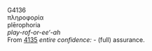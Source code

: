 <body>
  <p>G4136<br>  πληροφορία  <br> plērophoria  <br><i>play-rof-or-ee‘-ah </i><br>From <a href="g4135.htm">4135</a>  <i>entire</i> <i>confidence:</i> - (full) assurance.<br></p>
 </body>